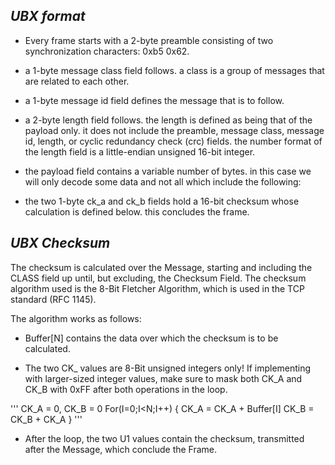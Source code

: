 ## *UBX format*
* Every frame starts with a 2-byte preamble consisting of two synchronization
characters: 0xb5 0x62.

* a 1-byte message class field follows. a class is a group of messages that are related to each other.

* a 1-byte message id field defines the message that is to follow.

* a 2-byte length field follows. the length is defined as being that of the payload only. it does not include the preamble, message class, message id, length, or cyclic redundancy check (crc) fields. the number format of the length field is a little-endian unsigned 16-bit integer.

* the payload field contains a variable number of bytes. in this case we will only decode some data and not all which include the following:

* the two 1-byte ck_a and ck_b fields hold a 16-bit checksum whose calculation is defined below. this concludes the frame.

## *UBX Checksum*

The checksum is calculated over the Message, starting and including the CLASS field up until, but
excluding, the Checksum Field. The checksum algorithm used is the 8-Bit Fletcher Algorithm, which is used in the TCP standard (RFC 1145).

The algorithm works as follows: 
* Buffer[N] contains the data over which the checksum is to be calculated.

* The two CK_ values are 8-Bit unsigned integers only! If implementing with larger-sized integer
values, make sure to mask both CK_A and CK_B with 0xFF after both operations in the loop.

'''
CK_A = 0, CK_B = 0
For(I=0;I<N;I++)
{
  CK_A = CK_A + Buffer[I]
  CK_B = CK_B + CK_A
}
'''

* After the loop, the two U1 values contain the checksum, transmitted after the Message, which
conclude the Frame.
